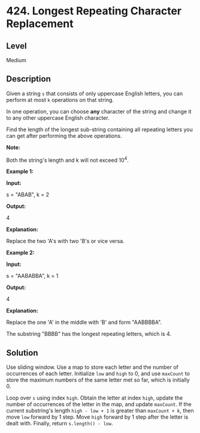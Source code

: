 # 424. Longest Repeating Character Replacement
## Level
Medium

## Description
Given a string `s` that consists of only uppercase English letters, you can perform at most `k` operations on that string.

In one operation, you can choose **any** character of the string and change it to any other uppercase English character.

Find the length of the longest sub-string containing all repeating letters you can get after performing the above operations.

**Note:**

Both the string's length and k will not exceed 10<sup>4</sup>.

**Example 1:**

**Input:**

s = "ABAB", k = 2

**Output:**

4

**Explanation:**

Replace the two 'A's with two 'B's or vice versa.

**Example 2:**

**Input:**

s = "AABABBA", k = 1

**Output:**

4

**Explanation:**

Replace the one 'A' in the middle with 'B' and form "AABBBBA".

The substring "BBBB" has the longest repeating letters, which is 4.

## Solution
Use sliding window. Use a map to store each letter and the number of occurrences of each letter. Initialize `low` and `high` to 0, and use `maxCount` to store the maximum numbers of the same letter met so far, which is initially 0.

Loop over `s` using index `high`. Obtain the letter at index `high`, update the number of occurrences of the letter in the map, and update `maxCount`. If the current substring's length `high - low + 1` is greater than `maxCount + k`, then move `low` forward by 1 step. Move `high` forward by 1 step after the letter is dealt with. Finally, return `s.length() - low`.
